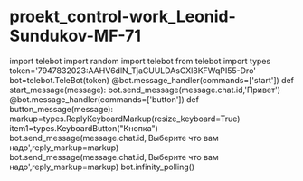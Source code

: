# proekt_control-work_Leonid-Sundukov-MF-71
import telebot
import random
import telebot
from telebot import types
token='7947832023:AAHV6dlN_TjaCUULDAsCXl8KFWqPI55-Dro'
bot=telebot.TeleBot(token)
@bot.message_handler(commands=['start'])
def start_message(message):
	bot.send_message(message.chat.id,'Привет')
@bot.message_handler(commands=['button'])
def button_message(message):
	markup=types.ReplyKeyboardMarkup(resize_keyboard=True)
	item1=types.KeyboardButton("Кнопка") 																																		bot.send_message(message.chat.id,'Выберите что вам надо',reply_markup=markup)
	bot.send_message(message.chat.id,'Выберите что вам надо',reply_markup=markup)
bot.infinity_polling()

